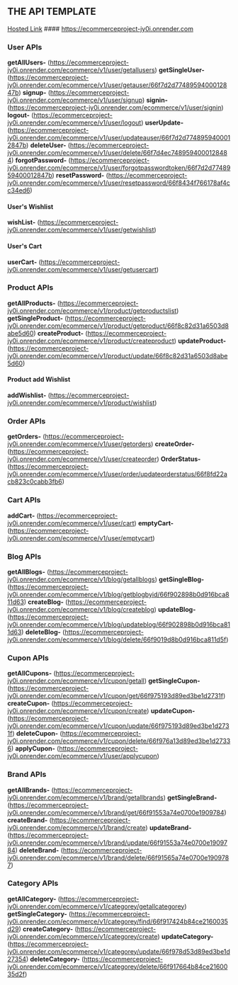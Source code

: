 ## THE API TEMPLATE

[Hosted Link](https://ecommerceproject-jy0i.onrender.com) #### https://ecommerceproject-jy0i.onrender.com

### User APIs
**getAllUsers-** (https://ecommerceproject-jy0i.onrender.com/ecommerce/v1/user/getallusers)
**getSingleUser-** (https://ecommerceproject-jy0i.onrender.com/ecommerce/v1/user/getauser/66f7d2d7748959400012847b) 
**signup-** (https://ecommerceproject-jy0i.onrender.com/ecommerce/v1/user/signup)
**signin-** (https://ecommerceproject-jy0i.onrender.com/ecommerce/v1/user/signin)
**logout-** (https://ecommerceproject-jy0i.onrender.com/ecommerce/v1/user/logout)
**userUpdate-** (https://ecommerceproject-jy0i.onrender.com/ecommerce/v1/user/updateauser/66f7d2d7748959400012847b)
**deleteUser-** (https://ecommerceproject-jy0i.onrender.com/ecommerce/v1/user/delete/66f7d4ec7489594000128484)
**forgotPassword-** (https://ecommerceproject-jy0i.onrender.com/ecommerce/v1/user/forgotpasswordtoken/66f7d2d7748959400012847b)
**resetPassword-** (https://ecommerceproject-jy0i.onrender.com/ecommerce/v1/user/resetpassword/66f8434f766178af4cc34ed6)

#### User's Wishlist
**wishList-** (https://ecommerceproject-jy0i.onrender.com/ecommerce/v1/user/getwishlist)

#### User's Cart
**userCart-** (https://ecommerceproject-jy0i.onrender.com/ecommerce/v1/user/getusercart)


### Product APIs
**getAllProducts-** (https://ecommerceproject-jy0i.onrender.com/ecommerce/v1/product/getproductslist)
**getSingleProduct-** (https://ecommerceproject-jy0i.onrender.com/ecommerce/v1/product/getproduct/66f8c82d31a6503d8abe5d60)
**createProduct-** (https://ecommerceproject-jy0i.onrender.com/ecommerce/v1/product/createproduct)
**updateProduct-** (https://ecommerceproject-jy0i.onrender.com/ecommerce/v1/product/update/66f8c82d31a6503d8abe5d60)

#### Product add Wishlist
**addWishlist-** (https://ecommerceproject-jy0i.onrender.com/ecommerce/v1/product/wishlist)

### Order APIs
**getOrders-** (https://ecommerceproject-jy0i.onrender.com/ecommerce/v1/user/getorders)
**createOrder-** (https://ecommerceproject-jy0i.onrender.com/ecommerce/v1/user/createorder)
**OrderStatus-** (https://ecommerceproject-jy0i.onrender.com/ecommerce/v1/user/order/updateorderstatus/66f8fd22acb823c0cabb3fb6)


### Cart APIs
**addCart-** (https://ecommerceproject-jy0i.onrender.com/ecommerce/v1/user/cart)
**emptyCart-** (https://ecommerceproject-jy0i.onrender.com/ecommerce/v1/user/emptycart)

### Blog APIs
**getAllBlogs-** (https://ecommerceproject-jy0i.onrender.com/ecommerce/v1/blog/getallblogs)
**getSingleBlog-** (https://ecommerceproject-jy0i.onrender.com/ecommerce/v1/blog/getblogbyid/66f902898b0d916bca811d63)
**createBlog-** (https://ecommerceproject-jy0i.onrender.com/ecommerce/v1/blog/createblog)
**updateBlog-** (https://ecommerceproject-jy0i.onrender.com/ecommerce/v1/blog/updateblog/66f902898b0d916bca811d63)
**deleteBlog-** (https://ecommerceproject-jy0i.onrender.com/ecommerce/v1/blog/delete/66f9019d8b0d916bca811d5f)

### Cupon APIs
**getAllCupons-** (https://ecommerceproject-jy0i.onrender.com/ecommerce/v1/cupon/getall)
**getSingleCupon-** (https://ecommerceproject-jy0i.onrender.com/ecommerce/v1/cupon/get/66f975193d89ed3be1d2731f)
**createCupon-** (https://ecommerceproject-jy0i.onrender.com/ecommerce/v1/cupon/create)
**updateCupon-** (https://ecommerceproject-jy0i.onrender.com/ecommerce/v1/cupon/update/66f975193d89ed3be1d2731f)
**deleteCupon-** (https://ecommerceproject-jy0i.onrender.com/ecommerce/v1/cupon/delete/66f976a13d89ed3be1d27336)
**applyCupon-** (https://ecommerceproject-jy0i.onrender.com/ecommerce/v1/user/applycupon)

### Brand APIs
**getAllBrands-** (https://ecommerceproject-jy0i.onrender.com/ecommerce/v1/brand/getallbrands)
**getSingleBrand-** (https://ecommerceproject-jy0i.onrender.com/ecommerce/v1/brand/get/66f91553a74e0700e1909784)
**createBrand-** (https://ecommerceproject-jy0i.onrender.com/ecommerce/v1/brand/create)
**updateBrand-** (https://ecommerceproject-jy0i.onrender.com/ecommerce/v1/brand/update/66f91553a74e0700e1909784)
**deleteBrand-** (https://ecommerceproject-jy0i.onrender.com/ecommerce/v1/brand/delete/66f91565a74e0700e1909787)

### Category APIs
**getAllCategory-** (https://ecommerceproject-jy0i.onrender.com/ecommerce/v1/categorey/getallcategorey)
**getSingleCategory-** (https://ecommerceproject-jy0i.onrender.com/ecommerce/v1/categorey/find/66f917424b84ce2160035d29)
**createCategory-** (https://ecommerceproject-jy0i.onrender.com/ecommerce/v1/categorey/create)
**updateCategory-** (https://ecommerceproject-jy0i.onrender.com/ecommerce/v1/categorey/update/66f978d53d89ed3be1d27354)
**deleteCategory-** (https://ecommerceproject-jy0i.onrender.com/ecommerce/v1/categorey/delete/66f917664b84ce2160035d2f)



